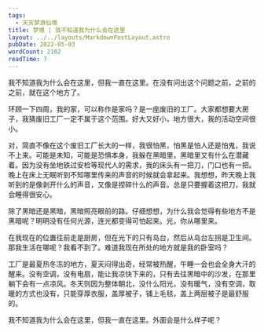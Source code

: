 ```yaml
---
tags:
  - 天天梦游仙境
title: 梦境 | 我不知道我为什么会在这里
layout: ../../layouts/MarkdownPostLayout.astro
pubDate: 2022-05-03
wordCount: 2102
readTime: 7
---
```

我不知道我为什么会在这里，但我一直在这里。在没有问出这个问题之前，之前的之前，就在这个地方了。

环顾一下四周，我的家，可以称作是家吗？是一座废旧的工厂。大家都想要大房子，我猜废旧工厂一定不属于这个范围。好大又好小，地方很大，我的活动空间很小。

对，简直不像在这个废旧工厂长大的一样，我很怕黑，怕黑是怕人还是怕鬼，我说不上来。可能是未知，可能是恐惧本身，我躲在黑暗里，黑暗里又有什么在潜藏着。因为没有坐地铁过安检等现代人的需求，我的床头有一把刀，门口也有一把。晚上在床上无眠听到不知哪里传来的声音的时候就会拿起来。我想想，昨天晚上我听到的是像剥开什么的声音，又像是捏碎什么的声音。总是只要握着这把刀，我就会睡得很安心。

除了黑暗还是黑暗，黑暗照亮眼前的路。仔细想想，为什么我会觉得有些地方不是黑暗呢？明明没有任何光源，连光都变得可怕起来。光，你从哪里来。

在我现在的位置往前走是厨房，但在光下的只有岛台，然后从岛台左拐是卫生间。那我生活在哪呢？我看不到了。难道我现在所处的地方就是我的卧室吗？

工厂是最夏热冬冻的地方，夏天闷得出奇，经常被热醒，午睡一会也会全身大汗的醒来。没有空调，没有电扇，能让我凉快下来的，只有去往黑暗中的沙发，在那里躺下会有一点凉风。冬天则因为整体朝北，没什么阳光，没有暖气，没有空调，取暖的方式也没有，只能穿厚衣服，盖厚被子，铺上毛毯，盖上两层被子是最舒服的。

我不知道我为什么会在这里，但我一直在这里。外面会是什么样子呢？